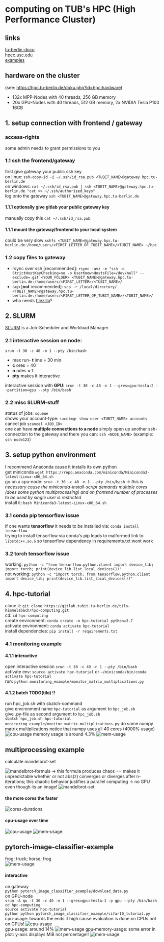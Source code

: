 # computing on TUB's HPC (High Performance Cluster)
## links
[tu-berlin-docu](https://hpc.tu-berlin.de/doku.php)  
[hpcc.usc.edu](https://hpcc.usc.edu/support/documentation/)  
[examples](https://hpc.uni.lu/users/docs/slurm_examples.html)
## hardware on the cluster
(see: https://hpc.tu-berlin.de/doku.php?id=hpc:hardware)
* 132x MPP-Nodes with 40 threads, 256 GB memory
* 20x GPU-Nodes with 40 threads, 512 GB memory, 2x NVIDIA Tesla P100 16GB

## 1. setup connection with frontend / gateway
### access-rights
some admin needs to grant permissions to you

### 1.1 ssh the frontend/gateway  
first give gateway your public ssh key  
on linux: `ssh-copy-id -i ~/.ssh/id_rsa.pub <TUBIT_NAME>@gateway.hpc.tu-berlin.de`  
on windows: `cat ~/.ssh/id_rsa.pub | ssh <TUBIT_NAME>@gateway.hpc.tu-berlin.de "cat >> ~/.ssh/authorized_keys"`    
log onto the gateway  `ssh <TUBIT_NAME>@gateway.hpc.tu-berlin.de`  

#### 1.1.1 optionally give gitlab your public gateway key  
manually copy this `cat ~/.ssh/id_rsa.pub`  

#### 1.1.1 mount the gateway/frontend to your local system  
could be very slow
`sshfs <TUBIT_NAME>@gateway.hpc.tu-berlin.de:/home/users/<FIRST_LETTER_OF_TUBIT_NAME>/<TUBIT_NAME> ~/hpc`  

### 1.2 copy files to gateway
* rsync over ssh [recommended]: `rsync -avz -e "ssh -o StrictHostKeyChecking=no -o UserKnownHostsFile=/dev/null" --exclude=.git <YOUR_FOLDER> <TUBIT_NAME>@gateway.hpc.tu-berlin.de:/home/users/<FIRST_LETTER>/<TUBIT_NAME>/`
* scp [__not__ recommended]: `scp -r /local/directory/ <TUBIT_NAME>@gateway.hpc.tu-berlin.de:/home/users/<FIRST_LETTER_OF_TUBIT_NAME>/<TUBIT_NAME>/`
* who needs [filezilla](https://hpcc.usc.edu/support/documentation/transfer/computer-to-hpc/)?

## 2. SLURM
[SLURM](https://en.wikipedia.org/wiki/Slurm_Workload_Manager) is a Job-Scheduler and Workload Manager

### 2.1 interactive session on node:
`srun -t 30 -c 40 -n 1 --pty /bin/bash`
* max run- __t__ ime = 30 min
* __c__ ores = 40
* __n__ odes = 1
* __pty__ makes it interactive   

interactive session with __GPU__:  `srun -t 30 -c 40 -n 1 --gres=gpu:tesla:2 --partition=gpu --pty /bin/bash`  
### 2.2 misc SLURM-stuff
status of jobs: `squeue`  
shows your account-type: `sacctmgr show user <TUBIT_NAME> accounts`    
cancel job `scancel <JOB_ID>`  
one can have __multiple connections to a node__ simply open up another ssh-connection to the gateway and there you can: `ssh <NODE_NAME>` (example: `ssh node123`)

## 3. setup python environment
I recommend Anaconda cause it installs its own python  
get miniconda `wget https://repo.anaconda.com/miniconda/Miniconda3-latest-Linux-x86_64.sh`  
go on a cpu-node: `srun -t 30 -c 40 -n 1 --pty /bin/bash` -> _this is necessary cause the miniconda-install-script demands multiple cores (does some python multiprocessing) and on frontend number of processes to be used by single user is restricted_  
install it: `bash Miniconda3-latest-Linux-x86_64.sh`  

### 3.1 conda pip tensorflow issue 

if one wants __tensorflow__ it needs to be installed via: `conda install tensorflow`  
trying to install tensorflow via conda's pip leads to malformed link to `libstdc++.so.6`
so tensorflow dependency in requirements.txt wont work
### 3.2 torch tensorflow issue
working: `python -c "from tensorflow.python.client import device_lib; import torch; print(device_lib.list_local_devices())"`  
not working: `python -c "import torch; from tensorflow.python.client import device_lib; print(device_lib.list_local_devices())"`    

## 4. hpc-tutorial
clone it: `git clone https://gitlab.tubit.tu-berlin.de/tilo-himmelsbach/hpc-computing.git`  
cd: `cd hpc-computing`  
create environment: `conda create -n hpc-tutorial python=3.7`  
activate environment: `conda activate hpc-tutorial`  
install dependencies: `pip install -r requirements.txt`  

### 4.1 monitoring example
#### 4.1.1 interactive 
open interactive session `srun -t 30 -c 40 -n 1 --pty /bin/bash`  
activate env: `source activate hpc-tutorial`  or  `~/miniconda/bin/conda activate hpc-tutorial`  
run: `python monitoring_example/monitor_matrix_multiplications.py`
#### 4.1.2 batch TODO(tilo) !!
run hpc_job.sh with sbatch-command  
give environment name `hpc-tutorial` as argument to `hpc_job.sh`  
give .py-file as second argument to `hpc_job.sh`  
`sbatch hpc_job.sh hpc-tutorial monitoring_example/monitor_matrix_multiplications.py`
do some numpy matrix multiplications notice that numpy uses all 40 cores (4000% usage)
![cpu-usage](monitoring_example/cpu.png)
memory usage is around 4.3%
![mem-usage](monitoring_example/mem.png)

## multiprocessing example
calculate mandelbrot-set  

![mandelbrot-formula](multiprocessing_example/mandelbrot_formula.svg)
-> this formula produces chaos == makes it unpredictable whether or not abs(z) converges or diverges after n-iterations; 
this chaotic behavior justifies a parallel computing -> no GPU even though its an image!
![mandelbrot-set](multiprocessing_example/mandelbrot_set.png)

#### the more cores the faster  
![cores-durations](multiprocessing_example/cores_durations.png)  
#### cpu-usage over time
![cpu-usage](multiprocessing_example/cpu.png)
![mem-usage](multiprocessing_example/mem.png)

## pytorch-image-classifier-example
frog; truck; horse; frog  
![mem-usage](pytorch_image_classifier_example/example_images.png)  

#### interactive
on gateway  
`python pytorch_image_classifier_example/download_data.py`  
on GPU-node  
`srun -A qu -t 30 -c 40 -n 1 --gres=gpu:tesla:1 -p gpu --pty /bin/bash`  
`cd hpc-computing`  
`source activate hpc-tutorial`  
`python python pytorch_image_classifier_example/cifar10_tutorial.py `  
cpu-usage: towards the ends it high cause evaluation is done on CPUs not on GPUs!
![cpu-usage](pytorch_image_classifier_example/cpu.png)  
gpu-usage: around 14%
![mem-usage](pytorch_image_classifier_example/gpu_util.png)
gpu-memory-usage: some error in plot: y-axis displays MiB not percentage!!
![mem-usage](pytorch_image_classifier_example/gpu_mem.png)






